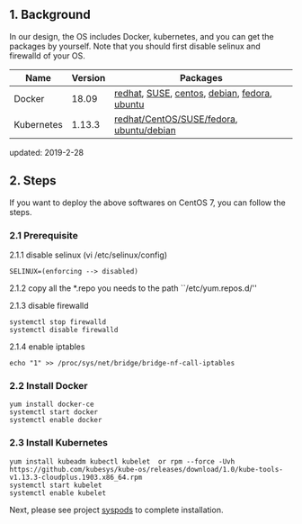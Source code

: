 ## 1. Background

In our design, the OS includes Docker, kubernetes, and you can get the packages by yourself.
Note that you should first disable selinux and firewalld of your OS.

| Name       | Version |  Packages  |   
| ------     | ------  | ------ |
| Docker     | 18.09   | [redhat](https://docs.docker.com/install/linux/docker-ee/rhel/), [SUSE](https://docs.docker.com/install/linux/docker-ee/suse/), [centos](https://docs.docker.com/install/linux/docker-ce/centos/), [debian](https://docs.docker.com/install/linux/docker-ce/debian/), [fedora](https://docs.docker.com/install/linux/docker-ce/fedora/), [ubuntu](https://docs.docker.com/install/linux/docker-ce/ubuntu/) |
| Kubernetes | 1.13.3  | [redhat/CentOS/SUSE/fedora](https://github.com/kubesys/kube-os/releases/download/1.0/kube-tools-v1.13.3-cloudplus.1903.x86_64.rpm), [ubuntu/debian](https://github.com/kubesys/kube-os/releases/download/1.0/kube-tools-v1.13.3-cloudplus.1903.amd64.deb) |

updated: 2019-2-28

## 2. Steps

If you want to deploy the above softwares on CentOS 7, you can follow the steps.

### 2.1 Prerequisite


2.1.1 disable selinux (vi /etc/selinux/config)

```
SELINUX=(enforcing --> disabled)
```

2.1.2 copy all the *.repo you needs to the path ``/etc/yum.repos.d/''

2.1.3 disable firewalld
```
systemctl stop firewalld
systemctl disable firewalld
```
2.1.4 enable iptables
```
echo "1" >> /proc/sys/net/bridge/bridge-nf-call-iptables
```

### 2.2 Install Docker

```
yum install docker-ce
systemctl start docker 
systemctl enable docker
```

### 2.3 Install Kubernetes

```
yum install kubeadm kubectl kubelet  or rpm --force -Uvh https://github.com/kubesys/kube-os/releases/download/1.0/kube-tools-v1.13.3-cloudplus.1903.x86_64.rpm
systemctl start kubelet 
systemctl enable kubelet
```

Next, please see project [syspods](https://github.com/kubesys/kube-syspods) to complete installation.
